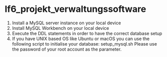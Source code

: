 # lf6_projekt_verwaltungssoftware
1. Install a MySQL server instance on your local device
2. Install MySQL Workbench on your local device
3. Execute the DDL statements in order to have the correct database setup
4. If you have UNIX based OS like Ubuntu or macOS you can use the following script to initialise your database:
   setup_mysql.sh
   Please use the password of your root account as the parameter.
